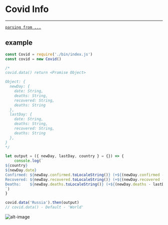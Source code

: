 # Covid Info
---

 [`parsing from ...`](https://github.com/pomber/covid19)

## example

```javascript
const Covid = require('./bin/index.js')
const covid = new Covid()

/*
covid.data() return <Promise Object>

Object: {
  newDay: {
    date: String,
    deaths: String,
    recovered: String,
    deaths: String
  },
  lastDay: {
    date: String,
    deaths: String,
    recovered: String,
    deaths: String
  },
}
*/

let output = ({ newDay, lastDay, country } = {}) => {
	console.log(`
${country}
${newDay.date}
Confirmed: ${newDay.confirmed.toLocaleString()} (+${(newDay.confirmed - lastDay.confirmed).toLocaleString()})
Recovered: ${newDay.recovered.toLocaleString()} (+${(newDay.recovered - lastDay.recovered).toLocaleString()})
Deaths:    ${newDay.deaths.toLocaleString()} (+${(newDay.deaths - lastDay.deaths).toLocaleString()})
`)
}

covid.data('Russia').then(output)
// covid.data() - Default - 'World'
```
![alt-image](https://media.discordapp.net/attachments/615884194740043797/705848544036257903/unknown.png)
